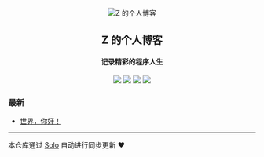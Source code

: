 <p align="center"><img alt="Z 的个人博客" src="https://static.b3log.org/images/brand/solo-32.png"></p><h2 align="center">
Z 的个人博客
</h2>

<h4 align="center">记录精彩的程序人生</h4>
<p align="center"><a title="Z 的个人博客" target="_blank" href="https://github.com/xiaozhish/solo-blog"><img src="https://img.shields.io/github/last-commit/xiaozhish/solo-blog.svg?style=flat-square&color=FF9900"></a>
<a title="GitHub repo size in bytes" target="_blank" href="https://github.com/xiaozhish/solo-blog"><img src="https://img.shields.io/github/repo-size/xiaozhish/solo-blog.svg?style=flat-square"></a>
<a title="Solo Version" target="_blank" href="https://github.com/b3log/solo/releases"><img src="https://img.shields.io/badge/solo-3.6.4-f1e05a.svg?style=flat-square&color=blueviolet"></a>
<a title="Hits" target="_blank" href="https://github.com/b3log/hits"><img src="https://hits.b3log.org/xiaozhish/solo-blog.svg"></a></p>

### 最新

* [世界，你好！](https://www.zamblog.cn/hello-solo)



---

本仓库通过 [Solo](https://github.com/b3log/solo) 自动进行同步更新 ❤️ 